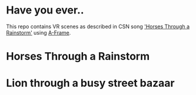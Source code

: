 # Have you ever..

This repo contains VR scenes as described in CSN song ['Horses Through a Rainstorm'](https://youtu.be/MV3xdoPjFuM) using [A-Frame](https://aframe.io/).

# Horses Through a Rainstorm



# Lion through a busy street bazaar
